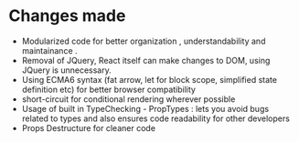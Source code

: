 
# Changes made


- Modularized code for better organization , understandability and maintainance .
- Removal of JQuery, React itself can make changes to DOM, using JQuery is unnecessary.
- Using ECMA6 syntax (fat arrow, let for block scope, simplified state definition etc) for better browser compatibility
- short-circuit for conditional rendering wherever possible
- Usage of built in TypeChecking - PropTypes : lets you avoid bugs     related to types and also ensures   code readability for other developers
- Props Destructure for cleaner code
        

